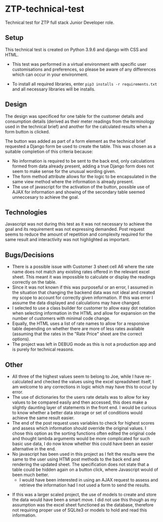 # ZTP-technical-test

Technical test for ZTP full stack Junior Developer role.

## Setup

This technical test is created on Python 3.9.6 and django with CSS and HTML.

-  This test was performed in a virtual environment with specific user customisations and preferences, so please be aware of any differences which can occur in your environment.

-  To install all required libraries, enter `pip3 installs -r requirements.txt` and all necessary libraries will be installs.

## Design

The design was specificed for one table for the customer details and consumption details (derived as their meter readings from the terminology used in the technical brief) and another for the calculated results when a form button is clicked.

The button was added as part of a form element as the technical brief requested a Django form be used to create the table. This was chosen as a suitable completion of this criteria because:

-  No information is required to be sent to the back end, only calculations formed from data already present, adding a true Django form does not seem to make sense for the unusual wording given.
-  The form method attribute allows for the logic to be encapsulated in the same view method where the information is already present.
-  The use of javascript for the activation of the button, possible use of AJAX for information and showing of the secondary table seemed unneccesary to achieve the goal.

## Technologies

Javascript was not during this test as it was not necessary to achieve the goal and its requirement was not expressing demanded. Post request seems to reduce the amount of repetition and complexity required for the same result and interactivity was not highlighted as important.

## Bugs/Decisions

-  There is a possible issue with Customer 3 sheet cell A6 where the rate name does not match any existing rates offered in the relevant excel sheet. This meant it was impossible to calculate or display the readings correctly on the table.
-  Since it was not known if this was purposeful or an error, I assumed in the situation that changing the backend data was not ideal and created my scope to account for correctly given information. If this was error I assume the data displayed and calculations may have changed.
-  I selected to use a class builder for customer to allow easy dot notation when selecting information in the HTML and allow for expansion on the number of customers with minimal code change.
-  Equally, the HTML uses a list of rate names to allow for a responsive table depending on whether there are more of less rates available (assuming that the rates in the "Rate Price" sheet are the correct options).
-  The project was left in DEBUG mode as this is not a production app and is purely for technical reasons.

## Other

-  All three of the highest values seem to belong to Joe, while I have re-calculated and checked the values using the excel spreadsheet itself, I am welcome to any corrections in logic which may have this to occur by error.
-  The use of dictionaries for the users rate details was to allow for key values to be compared easily and then accessed, this does make a slightly daunting layer of statements in the front end. I would be curious to know whether a better data storage or set of conditions would achieve the same result easier.
-  The end of the post request uses variables to check for highest scores and assess which information should override the original values. I chose this option as the sorting functions often edited the original code and thought lambda arguments would be more complicated for such basic use data, I do now know whether this could have been an easier alternative in the end.
-  No javascript has been used in this project as I felt the results were the same to the user using HTMl post methods to the back end and rendering the updated sheet. The specification does not state that a table could be hidden again on a button click, where Javascript would of been much better.
   -  I would have been interested in using an AJAX request to assess and retrieve the information had I not used a form to send the results.

*  If this was a larger scaled project, the use of models to create and store the data would have been a smart move. I did not use this though as my assumption was the excel sheet functioned as the database, therefore not requiring proper use of SQLite3 or models to hold and read this information.

